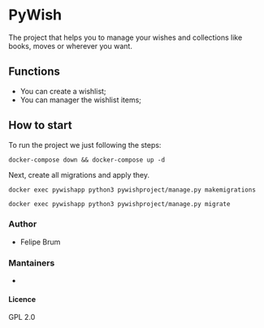 
# PyWish

The project that helps you to manage your wishes and collections like books, moves or wherever you want.

## Functions

* You can create a wishlist;
* You can manager the wishlist items;

## How to start

To run the project we just following the steps:

```
docker-compose down && docker-compose up -d
```

Next, create all migrations and apply they.

```
docker exec pywishapp python3 pywishproject/manage.py makemigrations

docker exec pywishapp python3 pywishproject/manage.py migrate
```

### Author

* Felipe Brum

### Mantainers

* 

#### Licence

GPL 2.0
